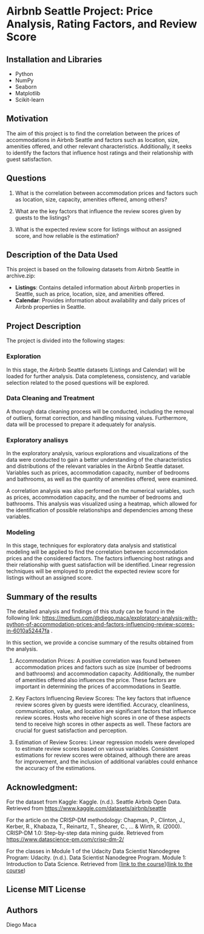 # Airbnb Seattle Project: Price Analysis, Rating Factors, and Review Score

## Installation and Libraries
- Python
- NumPy
- Seaborn
- Matplotlib
- Scikit-learn
## Motivation
The aim of this project is to find the correlation between the prices of accommodations in Airbnb Seattle and factors such as location, size, amenities offered, and other relevant characteristics. Additionally, it seeks to identify the factors that influence host ratings and their relationship with guest satisfaction.

## Questions

1. What is the correlation between accommodation prices and factors such as location, size, capacity, amenities offered, among others?

2. What are the key factors that influence the review scores given by guests to the listings?

3. What is the expected review score for listings without an assigned score, and how reliable is the estimation?

## Description of the Data Used
This project is based on the following datasets from Airbnb Seattle in archive.zip:
- **Listings**: Contains detailed information about Airbnb properties in Seattle, such as price, location, size, and amenities offered.
- **Calendar**: Provides information about availability and daily prices of Airbnb properties in Seattle.

## Project Description
The project is divided into the following stages:

### Exploration
In this stage, the Airbnb Seattle datasets (Listings and Calendar) will be loaded for further analysis. Data completeness, consistency, and variable selection related to the posed questions will be explored.

### Data Cleaning and Treatment
A thorough data cleaning process will be conducted, including the removal of outliers, format correction, and handling missing values. Furthermore, data will be processed to prepare it adequately for analysis.

### Exploratory analisys
In the exploratory analysis, various explorations and visualizations of the data were conducted to gain a better understanding of the characteristics and distributions of the relevant variables in the Airbnb Seattle dataset. Variables such as prices, accommodation capacity, number of bedrooms and bathrooms, as well as the quantity of amenities offered, were examined.

A correlation analysis was also performed on the numerical variables, such as prices, accommodation capacity, and the number of bedrooms and bathrooms. This analysis was visualized using a heatmap, which allowed for the identification of possible relationships and dependencies among these variables.

### Modeling
In this stage, techniques for exploratory data analysis and statistical modeling will be applied to find the correlation between accommodation prices and the considered factors. The factors influencing host ratings and their relationship with guest satisfaction will be identified. Linear regression techniques will be employed to predict the expected review score for listings without an assigned score.

## Summary of the results

The detailed analysis and findings of this study can be found in the following link:
https://medium.com/@diego.maca/exploratory-analysis-with-python-of-accommodation-prices-and-factors-influencing-review-scores-in-6010a52447fa .

In this section, we provide a concise summary of the results obtained from the analysis.

1. Accommodation Prices: A positive correlation was found between accommodation prices and factors such as size (number of bedrooms and bathrooms) and accommodation capacity. Additionally, the number of amenities offered also influences the price. These factors are important in determining the prices of accommodations in Seattle.

2. Key Factors Influencing Review Scores: The key factors that influence review scores given by guests were identified. Accuracy, cleanliness, communication, value, and location are significant factors that influence review scores. Hosts who receive high scores in one of these aspects tend to receive high scores in other aspects as well. These factors are crucial for guest satisfaction and perception.

3. Estimation of Review Scores: Linear regression models were developed to estimate review scores based on various variables. Consistent estimations for review scores were obtained, although there are areas for improvement, and the inclusion of additional variables could enhance the accuracy of the estimations.

## Acknowledgment:

For the dataset from Kaggle:
Kaggle. (n.d.). Seattle Airbnb Open Data. Retrieved from https://www.kaggle.com/datasets/airbnb/seattle

For the article on the CRISP-DM methodology:
Chapman, P., Clinton, J., Kerber, R., Khabaza, T., Reinartz, T., Shearer, C., ... & Wirth, R. (2000). CRISP-DM 1.0: Step-by-step data mining guide. Retrieved from https://www.datascience-pm.com/crisp-dm-2/

For the classes in Module 1 of the Udacity Data Scientist Nanodegree Program:
Udacity. (n.d.). Data Scientist Nanodegree Program. Module 1: Introduction to Data Science. Retrieved from [[link to the course](https://learn.udacity.com/nanodegrees/nd002/parts/cd0000)]([link to the course](https://learn.udacity.com/nanodegrees/nd002/parts/cd0000))

## License MIT License

## Authors
Diego Maca
